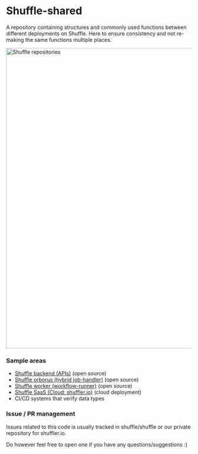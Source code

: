 # Shuffle-shared
A repository containing structures and commonly used functions between different deployments on Shuffle. Here to ensure consistency and not re-making the same functions multiple places.

<img width="1766" height="814" alt="Shuffle repositories" src="https://github.com/user-attachments/assets/df117c01-f2fc-4000-8b5e-ffad33f5779e" />


### Sample areas
- [Shuffle backend (APIs)](https://github.com/Shuffle/Shuffle/tree/main/backend/go-app) (open source)
- [Shuffle orborus (hybrid job-handler)](https://github.com/Shuffle/Shuffle/tree/main/functions/onprem/orborus) (open source)
- [Shuffle worker (workflow-runner)](https://github.com/Shuffle/Shuffle/tree/main/functions/onprem/worker) (open source)
- [Shuffle SaaS (Cloud: shuffler.io)](https://github.com/Shuffle/shaffuru) (cloud deployment)
- CI/CD systems that verify data types

### Issue / PR management
Issues related to this code is usually tracked in shuffle/shuffle or our private repository for shuffler.io. 

Do however feel free to open one if you have any questions/suggestions :)
